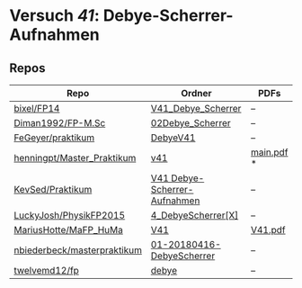 # Versuch *41*: Debye-Scherrer-Aufnahmen

## Repos

|                               Repo                               |                                                     Ordner                                                      |                                                                              PDFs                                                                              |
|------------------------------------------------------------------|-----------------------------------------------------------------------------------------------------------------|----------------------------------------------------------------------------------------------------------------------------------------------------------------|
|[bixel/FP14](../repo/bixel/FP14)                                  |[V41_Debye_Scherrer](https://github.com/bixel/FP14/tree/master/V41_Debye_Scherrer)                               |–                                                                                                                                                               |
|[Diman1992/FP-M.Sc](../repo/Diman1992/FP-M.Sc)                    |[02Debye_Scherrer](https://github.com/Diman1992/FP-M.Sc/tree/master/02Debye_Scherrer)                            |–                                                                                                                                                               |
|[FeGeyer/praktikum](../repo/FeGeyer/praktikum)                    |[DebyeV41](https://github.com/FeGeyer/praktikum/tree/master/MFP/DebyeV41)                                        |–                                                                                                                                                               |
|[henningpt/Master_Praktikum](../repo/henningpt/Master_Praktikum)  |[v41](https://github.com/henningpt/Master_Praktikum/tree/master/v41)                                             |[main.pdf](https://docs.google.com/viewer?url=https://raw.githubusercontent.com/NicoWeio/awesome-ap-pdfs/main/henningpt%E2%88%95Master_Praktikum/41/main.pdf) \*|
|[KevSed/Praktikum](../repo/KevSed/Praktikum)                      |[V41 Debye-Scherrer-Aufnahmen](https://github.com/KevSed/Praktikum/tree/master/V41%20Debye-Scherrer-Aufnahmen)   |–                                                                                                                                                               |
|[LuckyJosh/PhysikFP2015](../repo/LuckyJosh/PhysikFP2015)          |[4_DebyeScherrer[X]](https://github.com/LuckyJosh/PhysikFP2015/tree/master/4_DebyeScherrer%5BX%5D)               |–                                                                                                                                                               |
|[MariusHotte/MaFP_HuMa](../repo/MariusHotte/MaFP_HuMa)            |[V41](https://github.com/MariusHotte/MaFP_HuMa/tree/master/V41)                                                  |[V41.pdf](https://docs.google.com/viewer?url=https://raw.githubusercontent.com/MariusHotte/MaFP_HuMa/master/V41/V41.pdf)                                        |
|[nbiederbeck/masterpraktikum](../repo/nbiederbeck/masterpraktikum)|[01-20180416-DebyeScherrer](https://github.com/nbiederbeck/masterpraktikum/tree/master/01-20180416-DebyeScherrer)|–                                                                                                                                                               |
|[twelvemd12/fp](../repo/twelvemd12/fp)                            |[debye](https://github.com/twelvemd12/fp/tree/master/versuche/debye)                                             |–                                                                                                                                                               |

